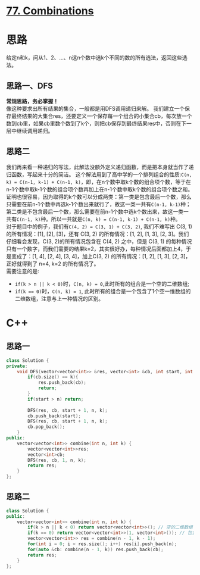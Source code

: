 # [77. Combinations](https://leetcode.com/problems/combinations/)
# 思路
给定n和k，问从1、2、...、n这n个数中选k个不同的数的所有选法，返回这些选法。

## 思路一、DFS
**常规思路，务必掌握！**             
像这种要求出所有结果的集合，一般都是用DFS调用递归来解。
我们建立一个保存最终结果的大集合res，还要定义一个保存每一个组合的小集合cb，每次放一个数到cb里，如果cb里数个数到了k个，则把cb保存到最终结果res中，否则在下一层中继续调用递归。

## 思路二
我们再来看一种递归的写法，此解法没额外定义递归函数，而是把本身就当作了递归函数，写起来十分的简洁。
这个解法用到了高中学的一个排列组合的性质:`C(n, k) = C(n-1, k-1) + C(n-1, k)`，即，在n个数中取k个数的组合项个数，等于在n-1个数中取k-1个数的组合项个数再加上在n-1个数中取k个数的组合项个数之和。
证明也很容易，因为取得的k个数可以分成两类：第一类是包含最后一个数，那么只需要在前n-1个数中再选k-1个数出来就行了，故这一类一共有`C(n-1, k-1)`种；第二类是不包含最后一个数，那么需要在前n-1个数中选k个数出来，故这一类一共有`C(n-1, k)`种。所以一共就是`C(n, k) = C(n-1, k-1) + C(n-1, k)`种。        
对于题目中的例子，我们有`C(4, 2) = C(3, 1) + C(3, 2)`, 我们不难写出 C(3, 1) 的所有情况：[1], [2], [3]，还有 C(3, 2) 的所有情况：[1, 2], [1, 3], [2, 3]。我们仔细看会发现，C(3, 2)的所有情况包含在 C(4, 2) 之中，但是 C(3, 1) 的每种情况只有一个数字，而我们需要的结果k=2，其实很好办，每种情况后面都加上4，于是变成了：[1, 4], [2, 4], [3, 4]，加上C(3, 2) 的所有情况：[1, 2], [1, 3], [2, 3]，正好就得到了 n=4, k=2 的所有情况了。        
需要注意的是: 
* `if(k > n || k < 0)`时，`C(n, k) = 0`,此时所有的组合是一个空的二维数组; 
* `if(k == 0)`时，`C(n, k) = 1`, 此时所有的组合是一个包含了1个空一维数组的二维数组，注意与上一种情况的区别。

# C++
## 思路一
``` C++
class Solution {
private:
    void DFS(vector<vector<int>> &res, vector<int> &cb, int start, int n, int k){
        if(cb.size() == k){
            res.push_back(cb);
            return;
        }
        if(start > n) return;
        
        DFS(res, cb, start + 1, n, k);
        cb.push_back(start);
        DFS(res, cb, start + 1, n, k);
        cb.pop_back();
    }
public:
    vector<vector<int>> combine(int n, int k) {
        vector<vector<int>>res;
        vector<int>cb;
        DFS(res, cb, 1, n, k);
        return res;
    }
};
```
## 思路二
``` C++
class Solution {
public:
    vector<vector<int>> combine(int n, int k) {
        if(k > n || k < 0) return vector<vector<int>>(); // 空的二维数组
        if(k == 0) return vector<vector<int>>(1, vector<int>()); // 包含了1个空一维数组的二维数组
        vector<vector<int>> res = combine(n - 1, k - 1);
        for(int i = 0; i < res.size(); i++) res[i].push_back(n);
        for(auto &cb: combine(n - 1, k)) res.push_back(cb);
        return res;
    }
};
```
